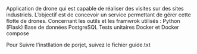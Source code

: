 Application de drone qui est capable de réaliser des visites sur des sites industriels.
L’objectif est de concevoir un service permettant de gérer cette flotte de drones.
Concernant les outils et les framwrok utilisés :
Python (Flask)
Base de données PostgreSQL
Tests unitaires
Docker et Docker compose

Pour Suivre l'instllation de porjet, suivez le fichier guide.txt